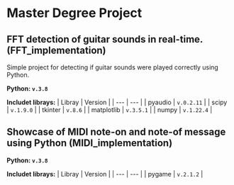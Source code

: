# Master Degree Project

## FFT detection of guitar sounds in real-time. (FFT_implementation)

Simple project for detecting if guitar sounds were played correctly using Python.

**Python: `v.3.8`**  

__Includet librays:__
| Libray | Version |
| --- | --- |
| pyaudio | `v.0.2.11` |
| scipy | `v.1.9.0` |
| tkinter | `v.8.6` |
| matplotlib | `v.3.5.1` |
| numpy | `v.1.22.4` |
   
## Showcase of MIDI note-on and note-of message using Python (MIDI_implementation)

**Python: `v.3.8`**  

 __Includet librays:__
| Libray | Version |
| --- | --- |
| pygame | `v.2.1.2` |
 
